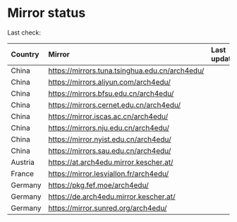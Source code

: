 <script src="./time.js"></script>
# Mirror status
Last check: <script type="text/javascript">localize(1732400424.2301717);</script>

|Country|Mirror|Last update|
|:------|:-----|:----------|
|China|https://mirrors.tuna.tsinghua.edu.cn/arch4edu/|<script type="text/javascript">localize(1732344228);</script>|
|China|https://mirrors.aliyun.com/arch4edu/|<script type="text/javascript">localize(1732344228);</script>|
|China|https://mirrors.bfsu.edu.cn/arch4edu/|<script type="text/javascript">localize(1732344228);</script>|
|China|https://mirrors.cernet.edu.cn/arch4edu/|<script type="text/javascript">localize(1732344228);</script>|
|China|https://mirror.iscas.ac.cn/arch4edu/|<script type="text/javascript">localize(1732344228);</script>|
|China|https://mirrors.nju.edu.cn/arch4edu/|<script type="text/javascript">localize(1732344228);</script>|
|China|https://mirror.nyist.edu.cn/arch4edu/|<script type="text/javascript">localize(1732344228);</script>|
|China|https://mirrors.sau.edu.cn/arch4edu/|<script type="text/javascript">localize(1729319991);</script>|
|Austria|https://at.arch4edu.mirror.kescher.at/|<script type="text/javascript">localize(1732344228);</script>|
|France|https://mirror.lesviallon.fr/arch4edu/|<script type="text/javascript">localize(1732344228);</script>|
|Germany|https://pkg.fef.moe/arch4edu/|<script type="text/javascript">localize(1732344228);</script>|
|Germany|https://de.arch4edu.mirror.kescher.at/|<script type="text/javascript">localize(1732344228);</script>|
|Germany|https://mirror.sunred.org/arch4edu/|<script type="text/javascript">localize(1732344228);</script>|

<script src="./tablefilter/tablefilter.js"></script>
<script src="./table.js"></script>
